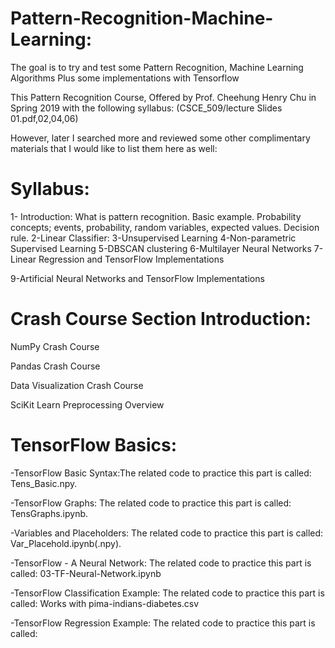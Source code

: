 # Pattern-Recognition-Machine-Learning:
The goal is to try and test some Pattern Recognition, Machine Learning Algorithms Plus some implementations with Tensorflow

This Pattern Recognition Course, Offered by Prof. Cheehung Henry Chu in Spring 2019 with the following syllabus:
(CSCE_509/lecture Slides 01.pdf,02,04,06)

However, later I searched more and reviewed some other complimentary materials that I would like to list them here as well:




# Syllabus:

1- Introduction: What is pattern recognition.
Basic example. Probability concepts; events, probability, random variables, expected values. Decision rule.
2-Linear Classifier:
3-Unsupervised Learning
4-Non-parametric Supervised Learning
5-DBSCAN clustering
6-Multilayer Neural Networks
7-Linear Regression and TensorFlow Implementations

9-Artificial Neural Networks and TensorFlow Implementations

# Crash Course Section Introduction:
NumPy Crash Course

Pandas Crash Course

Data Visualization Crash Course

SciKit Learn Preprocessing Overview 


# TensorFlow Basics:

-TensorFlow Basic Syntax:The related code to practice this part is called: Tens_Basic.npy.

-TensorFlow Graphs: The related code to practice this part is called: TensGraphs.ipynb.

-Variables and Placeholders: The related code to practice this part is called: Var_Placehold.ipynb(.npy).

-TensorFlow - A Neural Network: The related code to practice this part is called: 03-TF-Neural-Network.ipynb

-TensorFlow Classification Example: The related code to practice this part is called: Works with pima-indians-diabetes.csv

-TensorFlow Regression Example: The related code to practice this part is called:  



